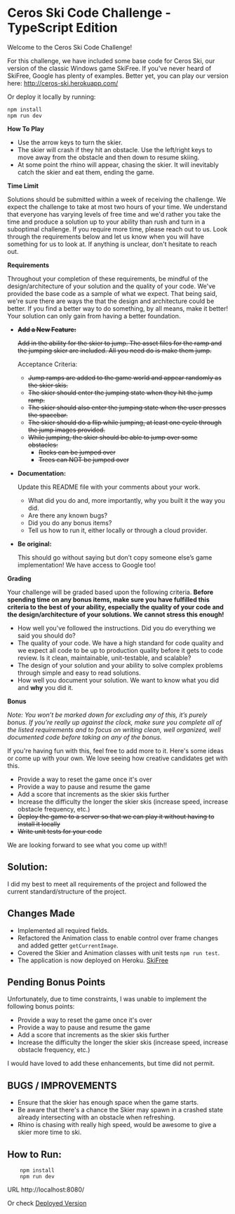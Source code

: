 # Ceros Ski Code Challenge - TypeScript Edition

Welcome to the Ceros Ski Code Challenge!

For this challenge, we have included some base code for Ceros Ski, our version of the classic Windows game SkiFree. If
you've never heard of SkiFree, Google has plenty of examples. Better yet, you can play our version here:
http://ceros-ski.herokuapp.com/

Or deploy it locally by running:

```
npm install
npm run dev
```

**How To Play**

-   Use the arrow keys to turn the skier.
-   The skier will crash if they hit an obstacle. Use the left/right keys to move away from the obstacle and then down
    to resume skiing.
-   At some point the rhino will appear, chasing the skier. It will inevitably catch the skier and eat them, ending the
    game.

**Time Limit**

Solutions should be submitted within a week of receiving the challenge. We expect the challenge to take at most two
hours of your time. We understand that everyone has varying levels of free time and we'd rather you take the time and
produce a solution up to your ability than rush and turn in a suboptimal challenge. If you require more time, please
reach out to us. Look through the requirements below and let us know when you will have something for us to look at.
If anything is unclear, don't hesitate to reach out.

**Requirements**

Throughout your completion of these requirements, be mindful of the design/architecture of your solution and the
quality of your code. We've provided the base code as a sample of what we expect. That being said, we're sure there are
ways the that the design and architecture could be better. If you find a better way to do something, by all means, make
it better! Your solution can only gain from having a better foundation.

-   **~~Add a New Feature:~~**

    ~~Add in the ability for the skier to jump. The asset files for the ramp and the jumping skier are included. All you
    need do is make them jump.~~

    Acceptance Criteria:

    -   ~~Jump ramps are added to the game world and appear randomly as the skier skis.~~
    -   ~~The skier should enter the jumping state when they hit the jump ramp.~~
    -   ~~The skier should also enter the jumping state when the user presses the spacebar.~~
    -   ~~The skier should do a flip while jumping, at least one cycle through the jump images provided.~~
    -   ~~While jumping, the skier should be able to jump over some obstacles:~~
        -   ~~Rocks can be jumped over~~
        -   ~~Trees can NOT be jumped over~~

-   **Documentation:**

    Update this README file with your comments about your work.

    -   What did you do and, more importantly, why you built it the way you did.
    -   Are there any known bugs?
    -   Did you do any bonus items?
    -   Tell us how to run it, either locally or through a cloud provider.

-   **Be original:**

    This should go without saying but don’t copy someone else’s game implementation! We have access to Google too!

**Grading**

Your challenge will be graded based upon the following criteria. **Before spending time on any bonus items, make sure
you have fulfilled this criteria to the best of your ability, especially the quality of your code and the
design/architecture of your solutions. We cannot stress this enough!**

-   How well you've followed the instructions. Did you do everything we said you should do?
-   The quality of your code. We have a high standard for code quality and we expect all code to be up to production
    quality before it gets to code review. Is it clean, maintainable, unit-testable, and scalable?
-   The design of your solution and your ability to solve complex problems through simple and easy to read solutions.
-   How well you document your solution. We want to know what you did and **why** you did it.

**Bonus**

_Note: You won’t be marked down for excluding any of this, it’s purely bonus. If you’re really up against the clock,
make sure you complete all of the listed requirements and to focus on writing clean, well organized, well documented
code before taking on any of the bonus._

If you're having fun with this, feel free to add more to it. Here's some ideas or come up with your own. We love seeing
how creative candidates get with this.

-   Provide a way to reset the game once it's over
-   Provide a way to pause and resume the game
-   Add a score that increments as the skier skis further
-   Increase the difficulty the longer the skier skis (increase speed, increase obstacle frequency, etc.)
-   ~~Deploy the game to a server so that we can play it without having to install it locally~~
-   ~~Write unit tests for your code~~

We are looking forward to see what you come up with!!

## Solution:

I did my best to meet all requirements of the project and followed the current standard/structure of the project.

## Changes Made
- Implemented all required fields.
- Refactored the Animation class to enable control over frame changes and added getter `getCurrentImage`.
- Covered the Skier and Animation classes with unit tests `npm run test`.
- The application is now deployed on Heroku. [SkiFree](https://skifree-db9f82ce386d.herokuapp.com/)

## Pending Bonus Points
Unfortunately, due to time constraints, I was unable to implement the following bonus points:
-   Provide a way to reset the game once it's over
-   Provide a way to pause and resume the game
-   Add a score that increments as the skier skis further
-   Increase the difficulty the longer the skier skis (increase speed, increase obstacle frequency, etc.)

I would have loved to add these enhancements, but time did not permit.

## BUGS / IMPROVEMENTS
- Ensure that the skier has enough space when the game starts.
- Be aware that there's a chance the Skier may spawn in a crashed state already intersecting with an obstacle when refreshing.
- Rhino is chasing with really high speed, would be awesome to give a skier more time to ski.


## How to Run:
        npm install
        npm run dev
URL http://localhost:8080/

Or check [Deployed Version](https://skifree-db9f82ce386d.herokuapp.com/)